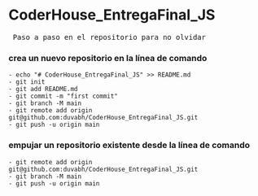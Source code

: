 # CoderHouse_EntregaFinal_JS

<pre> Paso a paso en el repositorio para no olvidar </pre>

### crea un nuevo repositorio en la línea de comando

```
- echo "# CoderHouse_EntregaFinal_JS" >> README.md
- git init
- git add README.md
- git commit -m "first commit"
- git branch -M main
- git remote add origin  git@github.com:duvabh/CoderHouse_EntregaFinal_JS.git
- git push -u origin main

```

### empujar un repositorio existente desde la línea de comando

```
- git remote add origin git@github.com:duvabh/CoderHouse_EntregaFinal_JS.git
- git branch -M main
- git push -u origin main
```
